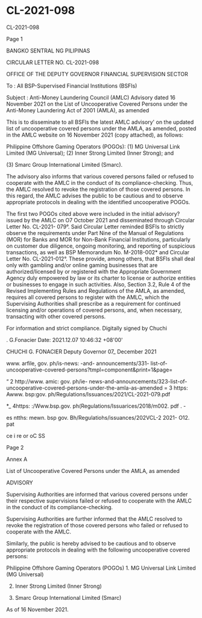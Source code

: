 # CL-2021-098

CL-2021-098

Page 1

BANGKO SENTRAL NG PILIPINAS

CIRCULAR LETTER NO. CL-2021-098

OFFICE OF THE DEPUTY GOVERNOR FINANCIAL SUPERVISION SECTOR

To : All BSP-Supervised Financial Institutions (BSFIs)

Subject : Anti-Money Laundering Council (AMLC) Advisory dated 16 November 2021 on the List of Uncooperative Covered Persons under the Anti-Money Laundering Act of 2001 (AMLA), as amended

This is to disseminate to all BSFls the latest AMLC advisory' on the updated list of uncooperative covered persons under the AMLA, as amended, posted in the AMLC website on 16 November 2021 (copy attached), as follows:

Philippine Offshore Gaming Operators (POGOs): (1) MG Universal Link Limited (MG Universal); (2) Inner Strong Limited (Inner Strong); and

(3) Smarc Group International Limited (Smarc).

The advisory also informs that various covered persons failed or refused to cooperate with the AMLC in the conduct of its compliance-checking. Thus, the AMLC resolved to revoke the registration of those covered persons. In this regard, the AMLC advises the public to be cautious and to observe appropriate protocols in dealing with the identified uncooperative POGOs.

The first two POGOs cited above were included in the initial advisory? issued by the AMLC on O7 October 2021 and disseminated through Circular Letter No. CL-2021- 079°. Said Circular Letter reminded BSFIs to strictly observe the requirements under Part Nine of the Manual of Regulations (MOR) for Banks and MOR for Non-Bank Financial Institutions, particularly on customer due diligence, ongoing monitoring, and reporting of suspicious transactions, as well as BSP Memorandum No. M-2018-002* and Circular Letter No. CL-2021-012°. These provide, among others, that BSFls shall deal only with gambling and/or online gaming businesses that are authorized/licensed by or registered with the Appropriate Government Agency duly empowered by law or its charter to license or authorize entities or businesses to engage in such activities. Also, Section 3.2, Rule 4 of the Revised Implementing Rules and Regulations of the AMLA, as amended, requires all covered persons to register with the AMLC, which the Supervising Authorities shall prescribe as a requirement for continued licensing and/or operations of covered persons, and, when necessary, transacting with other covered persons.

For information and strict compliance. Digitally signed by Chuchi

. G.Fonacier Date: 2021.12.07 10:46:32 +08'00'

CHUCHI G. FONACIER Deputy Governor 07_ December 2021

www. arfile, gov. ph/is-news: -and- announcements/331- list-of-uncooperative-covered-persons?tmpl=component&print=1&page=

“ 2 http://www. amic: gov. ph/ie- news-and-announcements/323-list-of-uncooperative-covered-persons-under-the-amla-as-amended = 3 https: Awww. bsp:gov. ph/Regulations/Issuances/2021/CL-2021-079.pdf

*_ 4https: :/Www.bsp.gov. ph(Regulations/Issuarices/2018/m002. pdf . -

es ntths: mewn. bsp gov. Bh/Regulatiohs/issuances/202VCL-2 2021- O12. pat

ce i re or oC SS

Page 2

Annex A

List of Uncooperative Covered Persons under the AMLA, as amended

ADVISORY

Supervising Authorities are informed that various covered persons under their respective supervisions failed or refused to cooperate with the AMLC in the conduct of its compliance-checking.

Supervising Authorities are further informed that the AMLC resolved to revoke the registration of those covered persons who failed or refused to cooperate with the AMLC.

Similarly, the public is hereby advised to be cautious and to observe appropriate protocols in dealing with the following uncooperative covered persons:

Philippine Offshore Gaming Operators (POGOs) 1. MG Universal Link Limited (MG Universal)

2. Inner Strong Limited (Inner Strong)

3. Smarc Group International Limited (Smarc)

As of 16 November 2021.